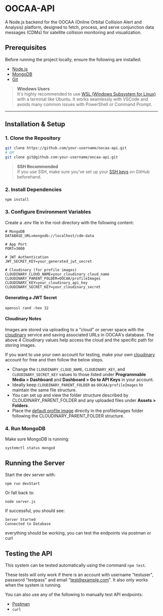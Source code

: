 # OOCAA-API

A Node.js backend for the OOCAA (Online Orbital Collision Alert and Analysis) platform, designed to fetch, process, and serve conjunction data messages (CDMs) for satellite collision monitoring and visualization.

## Prerequisites

Before running the project locally, ensure the following are installed:

- [Node.js](https://nodejs.org/)
- [MongoDB](https://www.mongodb.com/)
- [Git](https://git-scm.com/)

> **Windows Users**  
> It's highly recommended to use [WSL (Windows Subsystem for Linux)](https://learn.microsoft.com/en-us/windows/wsl/) with a terminal like Ubuntu. It works seamlessly with VSCode and avoids many common issues with PowerShell or Command Prompt.

---

## Installation & Setup

### 1. Clone the Repository

```bash
git clone https://github.com/your-username/oocaa-api.git
# OR
git clone git@github.com:your-username/oocaa-api.git
```
> **SSH Recommended**  
> If you use SSH, make sure you’ve set up your [SSH keys](https://docs.github.com/en/authentication/connecting-to-github-with-ssh) on GitHub beforehand.

### 2. Install Dependencies

```cd oocaa-api
npm install
```

### 3. Configure Environment Variables

Create a .env file in the root directory with the following content:

```
# MongoDB
DATABASE_URL=mongodb://localhost/cdm-data

# App Port
PORT=3000

# JWT Authentication
JWT_SECRET_KEY=your_generated_jwt_secret

# Cloudinary (for profile images)
CLOUDINARY_CLOUD_NAME=your_cloudinary_cloud_name
CLOUDINARY_PARENT_FOLDER=OOCAA/profileImages
CLOUDINARY_KEY=your_cloudinary_api_key
CLOUDINARY_SECRET_KEY=your_cloudinary_secret
```

#### Generating a JWT Secret
```
openssl rand -hex 32
```

#### Cloudinary Notes

Images are stored via uploading to a "cloud" or server space with the [cloudinary](https://cloudinary.com/) service and saving associated URLs in OOCAA's database. The above 4 Cloudinary values help access the cloud and the specific path for storing images.

If you want to use your own account for testing, make your own [cloudinary](https://cloudinary.com/) account for free and then follow the below steps.
* Change the `CLOUDINARY_CLOUD_NAME`, `CLOUDINARY_KEY`, and `CLOUDINARY_SECRET_KEY` values to those listed under **Programmable Media > Dashboard** and **Dashboard > Go to API Keys** in your account.
* Ideally keep `CLOUDINARY_PARENT_FOLDER` as `OOCAA/profileImages` to maintain the same file structure.
* You can set up and view the folder structure described by CLOUDINARY_PARENT_FOLDER and any uploaded files under **Assets > Folders**.
* Place the [default profile image](https://res.cloudinary.com/dzdbnoch9/image/upload/v1741495294/placeholderProfileImage_wsa3w8.png) directly in the profileImages folder following the CLOUDINARY_PARENT_FOLDER structure.

### 4. Run MongoDB

Make sure MongoDB is running:

```
systemctl status mongod
```

## Running the Server

Start the dev server with:

```
npm run devStart
```

Or fall back to:

```
node server.js
```

If successful, you should see:

```
Server Started
Connected to Database
```

everything should be working, you can test the endpoints via postman or curl

## Testing the API
This system can be tested automatically using the command `npm test`.

These tests will only work if there is an account with username "testuser", password "testpass" and email "test@example.com".  It also only works when the system is running.

You can also use any of the following to manually test API endpoints:

* [Postman](https://www.postman.com/)
* `curl`

